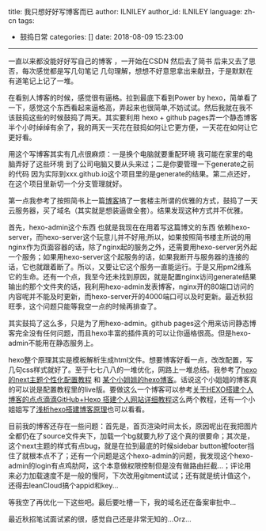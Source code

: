title: 我只想好好写博客而已
author: ILNILEY
author_id: ILNILEY
language: zh-cn
tags:
  - 鼓捣日常
categories: []
date: 2018-08-09 15:23:00
---
一直以来都没能好好写自己的博客 ，一开始在CSDN 然后去了简书 后来又去了思否，每次感觉都是写几句笔记 几句理解，想想不好意思拿出来献丑，于是默默在有道笔记上记了一堆。

在看别人博客的时候，感觉很有逼格。拉到最底下看到Power by hexo，简单看了一下，感觉这个东西看起来逼格高，弄起来也很简单,不妨试试。然后我就在我不该鼓捣这些的时候鼓捣了两天。其实要利用 hexo + github pages弄一个静态博客半个小时绰绰有余了，我的两天一天花在鼓捣如何让它更方便，一天花在如何让它更好看。

用这个写博客其实有几点很麻烦：一是换个电脑就要重配环境 我可能在家里的电脑弄好了这些环境 到了公司电脑又要从头来过；二是你要管理一下generate之前的代码 因为实际到xxx.github.io这个项目里的是generate的结果。第二点还好，在这个项目里新切一个分支管理就好。

第一点我参考了按照简书上一篇[博客](https://www.jianshu.com/p/68e727dda16d)搞了一套楼主所谓的优雅的方式，鼓捣了一天云服务器，买了域名（其实就是想装逼做全套）。结果发现这种方式并不优雅。

首先，hexo-admin这个东西 也就是我现在在用着写这篇博文的东西 依赖hexo-server，而hexo-server这个玩意儿并不好用;所以，如果按照简书楼主所说的用nginx作为页面容器的话，除了nginx起的服务之外，还需要用hexo-server另外起一个服务；如果用hexo-server这个起服务的话，如果我断开与服务器的连接的话，它也就跟着断了。所以，又要让它这个服务一直能运行。于是又用pm2维系它的生命。还有一个点，我至今还未找到原因，就是配置nginx访问generate结果输出的那个文件夹的话，我利用hexo-admin发表博客，nginx开的80端口访问的内容呢并不能及时更新，而hexo-server开的4000端口可以及时更新。最近秋招旺季，这个问题只能等我空一点的时候再排查了。

其实鼓捣了这么多，只是为了用hexo-admin。github pages这个用来访问静态博客完全没有任何问题，而且hexo丰富的插件真的可以让你逼格很高。但是hexo-admin不能用在静态服务上。

hexo整个原理其实是模板解析生成html文件。想要博客好看一点，改改配置，写几句css样式就好了。至于七七八八的一堆优化，网路上一堆总结。我参考了[hexo的next主题个性化配置教程](https://segmentfault.com/a/1190000009544924#articleHeader19) 和 [某个小姐姐的hexo博客](https://asdfv1929.github.io/categories/GitBlog/)。话说这个小姐姐的博客真的可以说是配置教程里的live版。要做这么一个博客可以参考[关于HEXO搭建个人博客的点点滴滴](https://juejin.im/post/5a6ee00ef265da3e4b770ac1)[GitHub+Hexo 搭建个人网站详细教程](https://zhuanlan.zhihu.com/p/26625249)这么两个教程，还有一个小姐姐写了[浅析hexo搭建博客原理](https://juejin.im/post/598eeaff5188257d592e55bb)也可以看看。

目前我的博客还存在一些问题：首先是，首页渲染时间太长，原因呢出在我把图片全都仍在了source文件夹下，加载一个bg就要九秒了这个真的很要命；其次是，这个next主题的样式有点bug，就是在拉到最底的时候sidebar button被footer挡住了就根本点不了；还有一个问题是这个hexo-admin的问题，我发现这个hexo-admin的login有点鸡肋阿，这个本意做权限控制但是没有做路由拦截...；评论用来必力加载速度不是一般的慢阿，下次改用gitment试试；还有就是统计值这个，还得去leanCloud搞个appid和key...

等我空了再优化一下这些吧。最后要吐槽一下，我的域名还在备案审批中...

最近秋招笔试面试紧的很，感觉自己还是非常无知的...Orz...